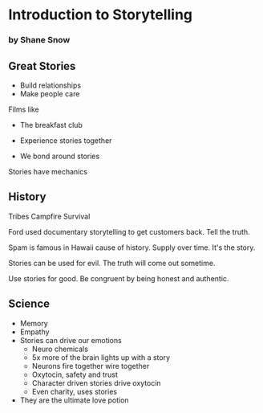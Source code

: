 # Introduction to Storytelling
### by Shane Snow

## Great Stories
- Build relationships
- Make people care

Films like
- The breakfast club

- Experience stories together
- We bond around stories

Stories have mechanics

## History

Tribes
Campfire
Survival

Ford used documentary storytelling to get customers back.
Tell the truth.

Spam is famous in Hawaii cause of history. Supply over time.
It's the story.

Stories can be used for evil.
The truth will come out sometime.

Use stories for good.
Be congruent by being honest and authentic.

## Science

- Memory
- Empathy
- Stories can drive our emotions
    - Neuro chemicals
    - 5x more of the brain lights up with a story
    - Neurons fire together wire together
    - Oxytocin, safety and trust
    - Character driven stories drive oxytocin
    - Even charity, uses stories
- They are the ultimate love potion 
